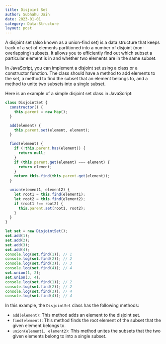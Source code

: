 ```yaml
---
title: Disjoint Set
author: Subhahu Jain
date: 2023-01-01
category: Data-Structure
layout: post
---
```




A disjoint set (also known as a union-find set) is a data structure that keeps track of a set of elements partitioned into a number of disjoint (non-overlapping) subsets. It allows you to efficiently find out which subset a particular element is in and whether two elements are in the same subset.

In JavaScript, you can implement a disjoint set using a class or a constructor function. The class should have a method to add elements to the set, a method to find the subset that an element belongs to, and a method to unite two subsets into a single subset.

Here is an example of a simple disjoint set class in JavaScript:

```js
class DisjointSet {
  constructor() {
    this.parent = new Map();
  }

  add(element) {
    this.parent.set(element, element);
  }

  find(element) {
    if (!this.parent.has(element)) {
      return null;
    }
    if (this.parent.get(element) === element) {
      return element;
    }
    return this.find(this.parent.get(element));
  }

  union(element1, element2) {
    let root1 = this.find(element1);
    let root2 = this.find(element2);
    if (root1 !== root2) {
      this.parent.set(root1, root2);
    }
  }
}

let set = new DisjointSet();
set.add(1);
set.add(2);
set.add(3);
set.add(4);
console.log(set.find(1)); // 1
console.log(set.find(2)); // 2
console.log(set.find(3)); // 3
console.log(set.find(4)); // 4
set.union(1, 2);
set.union(3, 4);
console.log(set.find(1)); // 2
console.log(set.find(2)); // 2
console.log(set.find(3)); // 4
console.log(set.find(4)); // 4
```

In this example, the `DisjointSet` class has the following methods:

 - `add(element)`: This method adds an element to the disjoint set.
 - `find(element)`: This method finds the root element of the subset that the given element belongs to.
 - `union(element1, element2)`: This method unites the subsets that the two given elements belong to into a single subset.
